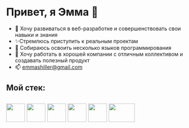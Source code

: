 <h1> <b>Привет, я Эмма  👋 </b> </h1>
 
- 👀 Хочу развиваться в веб-разработке и совершенствовать свои навыки и знания
- ✨Стремлюсь приступить к реальным проектам 
- 🌱 Собираюсь освоить несколько языков программирования 
- 💞️ Хочу работать в хорошей компании с отличным коллективом и создавать полезный продукт
- 📫 emmashiller@gmail.com

<h2><b>Мой стек:</b> <h2>
<img src='https://mohamedelghandour.github.io/windows-10/img/8b61de4c84033266e15317a6eb9fda2d-css3.png' width='50' height='50'>
<img src='https://cdn.iconscout.com/icon/free/png-512/javascript-2752148-2284965.png' width='50' height='50'>
<img src='https://www.pngfind.com/pngs/m/685-6854994_react-logo-no-background-hd-png-download.png' width='50' height='50'>
<img src='https://e7.pngegg.com/pngimages/743/345/png-clipart-bash-git-computer-icons-installation-command-line-interface-github-text-logo-thumbnail.png' width='50' height='50'>
<img src='https://c0.klipartz.com/pngpicture/713/558/gratis-png-iconos-de-computadora-pro-git-portable-network-graphics-logo-github-thumbnail.png' width='50' height='50'>
<img src='https://polyakovdmitriy.ru/wp-content/uploads/2020/05/kisspng-webpack-computer-icons-scalable-vector-graphics-re-webpack-svg-icon-transparent-amp-png-clipart-fre-5cb79870aa3cb3.6069044115555359846973.jpg' width='70' height='50'>
